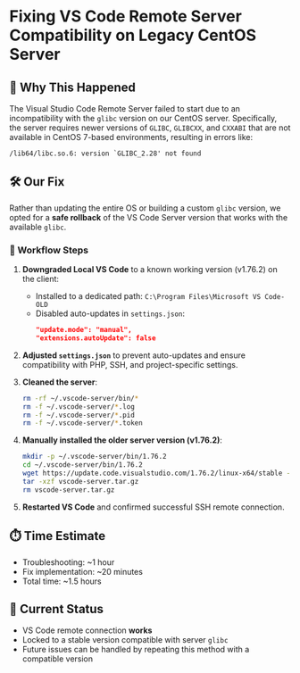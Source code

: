 # Fixing VS Code Remote Server Compatibility on Legacy CentOS Server

## 🧠 Why This Happened

The Visual Studio Code Remote Server failed to start due to an incompatibility with the `glibc` version on our CentOS server. Specifically, the server requires newer versions of `GLIBC`, `GLIBCXX`, and `CXXABI` that are not available in CentOS 7-based environments, resulting in errors like:

```
/lib64/libc.so.6: version `GLIBC_2.28' not found
```

## 🛠️ Our Fix

Rather than updating the entire OS or building a custom `glibc` version, we opted for a **safe rollback** of the VS Code Server version that works with the available `glibc`.

### 🧩 Workflow Steps

1. **Downgraded Local VS Code** to a known working version (v1.76.2) on the client:
    - Installed to a dedicated path: `C:\Program Files\Microsoft VS Code-OLD`
    - Disabled auto-updates in `settings.json`:
      ```json
      "update.mode": "manual",
      "extensions.autoUpdate": false
      ```

2. **Adjusted `settings.json`** to prevent auto-updates and ensure compatibility with PHP, SSH, and project-specific settings.

3. **Cleaned the server**:
    ```bash
    rm -rf ~/.vscode-server/bin/*
    rm -f ~/.vscode-server/*.log
    rm -f ~/.vscode-server/*.pid
    rm -f ~/.vscode-server/*.token
    ```

4. **Manually installed the older server version (v1.76.2)**:
    ```bash
    mkdir -p ~/.vscode-server/bin/1.76.2
    cd ~/.vscode-server/bin/1.76.2
    wget https://update.code.visualstudio.com/1.76.2/linux-x64/stable -O vscode-server.tar.gz
    tar -xzf vscode-server.tar.gz
    rm vscode-server.tar.gz
    ```

5. **Restarted VS Code** and confirmed successful SSH remote connection.

## ⏱️ Time Estimate

- Troubleshooting: ~1 hour
- Fix implementation: ~20 minutes
- Total time: ~1.5 hours

## 📌 Current Status

- VS Code remote connection **works**
- Locked to a stable version compatible with server `glibc`
- Future issues can be handled by repeating this method with a compatible version
